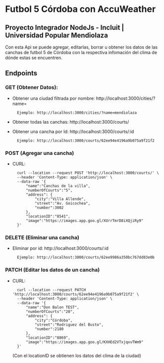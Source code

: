# Futbol 5 Córdoba con AccuWeather
## Proyecto Integrador NodeJs - Incluit | Universidad Popular Mendiolaza

Con esta Api se puede agregar, editarlas, borrar u obtener los datos de las canchas de futbol 5 de Córdoba con la respectiva infomación del clima de dónde estas se encuentren.

## Endpoints

### GET (Obtener Datos):

* Obtener una ciudad filtrada por nombre: http://localhost:3000/cities/?name=

        Ejemplo: http://localhost:3000/cities/?name=mendiolaza

* Obtener todas las canchas: http://localhost:3000/courts/

* Obtener una cancha por Id: http://localhost:3000/courts/:id

        Ejemplo: http://localhost:3000/courts/62ee94e4196a9b075a9f21f2

### POST (Agregar una cancha)
* CURL: 
    
        curl --location --request POST 'http://localhost:3000/courts/' \
        --header 'Content-Type: application/json' \
        --data-raw '{
            "name":"Canchas de la villa",
            "numberOfCourts":"5",
            "address": {
                "city":"Villa Allende",
                "street":"Av. Goicochea",
                "number":3002
            },
            "locationID":"8541",
            "image":"https://images.app.goo.gl/XUrrTmrD8iXQjiRy9"
        }'
       
### DELETE (Eliminar una cancha)

* Eliminar por id: http://localhost:3000/courts/:id

        Ejemplo: http://localhost:3000/courts/62ee9986a350bc767dd03e0b

### PATCH (Editar los datos de un cancha)
* CURL: 

        curl --location --request PATCH 'http://localhost:3000/courts/62ee94e4196a9b075a9f21f2' \
        --header 'Content-Type: application/json' \
        --data-raw '{
            "name":"Don Balon TEST",
            "numberOfCourts":"20",
            "address": {
                "city":"Córdoba",
                "street":"Rodriguez del Busto",
                "number":2180
            },
            "locationID":"8869",
            "image":"https://images.app.goo.gl/KXHEd2VTxjqxvTWm9"
        }'

  (Con el locationID se obtienen los datos del clima de la ciudad)
